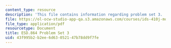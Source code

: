 ```yaml
---
content_type: resource
description: 'This file contains information regarding problem set 3. '
file: https://ol-ocw-studio-app-qa.s3.amazonaws.com/courses/ids-410j-modeling-and-assessment-for-policy-spring-2013/43f995b2b2ee6d63052147b78dd9f7fe_MITESD_864S13_PS3.pdf
file_type: application/pdf
resourcetype: Document
title: ESD.864 Problem Set 3
uid: 43f995b2-b2ee-6d63-0521-47b78dd9f7fe
---
```

